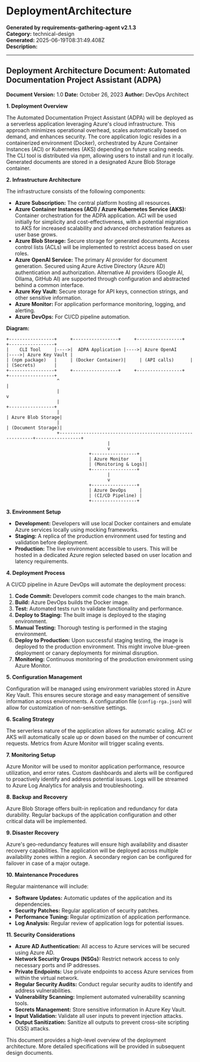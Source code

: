 # DeploymentArchitecture

**Generated by requirements-gathering-agent v2.1.3**  
**Category:** technical-design  
**Generated:** 2025-06-19T08:31:49.408Z  
**Description:** 

---

## Deployment Architecture Document: Automated Documentation Project Assistant (ADPA)

**Document Version:** 1.0
**Date:** October 26, 2023
**Author:** DevOps Architect


**1. Deployment Overview**

The Automated Documentation Project Assistant (ADPA) will be deployed as a serverless application leveraging Azure's cloud infrastructure. This approach minimizes operational overhead, scales automatically based on demand, and enhances security.  The core application logic resides in a containerized environment (Docker), orchestrated by Azure Container Instances (ACI) or Kubernetes (AKS) depending on future scaling needs.  The CLI tool is distributed via npm, allowing users to install and run it locally.  Generated documents are stored in a designated Azure Blob Storage container.

**2. Infrastructure Architecture**

The infrastructure consists of the following components:

* **Azure Subscription:**  The central platform hosting all resources.
* **Azure Container Instances (ACI) / Azure Kubernetes Service (AKS):**  Container orchestration for the ADPA application. ACI will be used initially for simplicity and cost-effectiveness, with a potential migration to AKS for increased scalability and advanced orchestration features as user base grows.
* **Azure Blob Storage:**  Secure storage for generated documents.  Access control lists (ACLs) will be implemented to restrict access based on user roles.
* **Azure OpenAI Service:**  The primary AI provider for document generation.  Secured using Azure Active Directory (Azure AD) authentication and authorization.  Alternative AI providers (Google AI, Ollama, GitHub AI) are supported through configuration and abstracted behind a common interface.
* **Azure Key Vault:** Secure storage for API keys, connection strings, and other sensitive information.
* **Azure Monitor:**  For application performance monitoring, logging, and alerting.
* **Azure DevOps:**  For CI/CD pipeline automation.

**Diagram:**

```
+-----------------+     +-----------------+     +-----------------+     +-----------------+
|    CLI Tool     |---->|  ADPA Application |---->| Azure OpenAI     |---->| Azure Key Vault |
| (npm package)   |     | (Docker Container)|     | (API calls)      |     | (Secrets)       |
+-----------------+     +-----------------+     +-----------------+     +-----------------+
                   ^                                                                   |
                   |                                                                   v
                   |                                                              +-----------------+
                   |                                                              | Azure Blob Storage|
                   |                                                              | (Document Storage)|
                   +------------------------------------------------------------+-----------------+
                                      |
                                      v
                               +-----------------+
                               | Azure Monitor    |
                               | (Monitoring & Logs)|
                               +-----------------+
                                      |
                                      v
                               +-----------------+
                               | Azure DevOps     |
                               | (CI/CD Pipeline) |
                               +-----------------+
```

**3. Environment Setup**

* **Development:**  Developers will use local Docker containers and emulate Azure services locally using mocking frameworks.
* **Staging:** A replica of the production environment used for testing and validation before deployment.
* **Production:** The live environment accessible to users.  This will be hosted in a dedicated Azure region selected based on user location and latency requirements.

**4. Deployment Process**

A CI/CD pipeline in Azure DevOps will automate the deployment process:

1. **Code Commit:** Developers commit code changes to the main branch.
2. **Build:** Azure DevOps builds the Docker image.
3. **Test:** Automated tests run to validate functionality and performance.
4. **Deploy to Staging:** The built image is deployed to the staging environment.
5. **Manual Testing:** Thorough testing is performed in the staging environment.
6. **Deploy to Production:**  Upon successful staging testing, the image is deployed to the production environment.  This might involve blue-green deployment or canary deployments for minimal disruption.
7. **Monitoring:** Continuous monitoring of the production environment using Azure Monitor.

**5. Configuration Management**

Configuration will be managed using environment variables stored in Azure Key Vault. This ensures secure storage and easy management of sensitive information across environments.  A configuration file (`config-rga.json`) will allow for customization of non-sensitive settings.

**6. Scaling Strategy**

The serverless nature of the application allows for automatic scaling. ACI or AKS will automatically scale up or down based on the number of concurrent requests.  Metrics from Azure Monitor will trigger scaling events.

**7. Monitoring Setup**

Azure Monitor will be used to monitor application performance, resource utilization, and error rates.  Custom dashboards and alerts will be configured to proactively identify and address potential issues.  Logs will be streamed to Azure Log Analytics for analysis and troubleshooting.

**8. Backup and Recovery**

Azure Blob Storage offers built-in replication and redundancy for data durability.  Regular backups of the application configuration and other critical data will be implemented.

**9. Disaster Recovery**

Azure's geo-redundancy features will ensure high availability and disaster recovery capabilities.  The application will be deployed across multiple availability zones within a region. A secondary region can be configured for failover in case of a major outage.

**10. Maintenance Procedures**

Regular maintenance will include:

* **Software Updates:**  Automatic updates of the application and its dependencies.
* **Security Patches:**  Regular application of security patches.
* **Performance Tuning:**  Regular optimization of application performance.
* **Log Analysis:**  Regular review of application logs for potential issues.


**11. Security Considerations**

* **Azure AD Authentication:**  All access to Azure services will be secured using Azure AD.
* **Network Security Groups (NSGs):**  Restrict network access to only necessary ports and IP addresses.
* **Private Endpoints:**  Use private endpoints to access Azure services from within the virtual network.
* **Regular Security Audits:**  Conduct regular security audits to identify and address vulnerabilities.
* **Vulnerability Scanning:** Implement automated vulnerability scanning tools.
* **Secrets Management:**  Store sensitive information in Azure Key Vault.
* **Input Validation:**  Validate all user inputs to prevent injection attacks.
* **Output Sanitization:** Sanitize all outputs to prevent cross-site scripting (XSS) attacks.


This document provides a high-level overview of the deployment architecture.  More detailed specifications will be provided in subsequent design documents.
